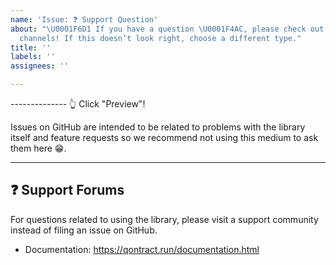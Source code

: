 ```yaml
---
name: 'Issue: ❓ Support Question'
about: "\U0001F6D1 If you have a question \U0001F4AC, please check out our support
  channels! If this doesn’t look right, choose a different type."
title: ''
labels: ''
assignees: ''

---
```


-------------- 👆 Click "Preview"!

Issues on GitHub are intended to be related to problems with the library itself
and feature requests so we recommend not using this medium to ask them here 😁.

---

## ❓ Support Forums

For questions related to using the library, please visit a support community
instead of filing an issue on GitHub.

- Documentation: https://qontract.run/documentation.html

